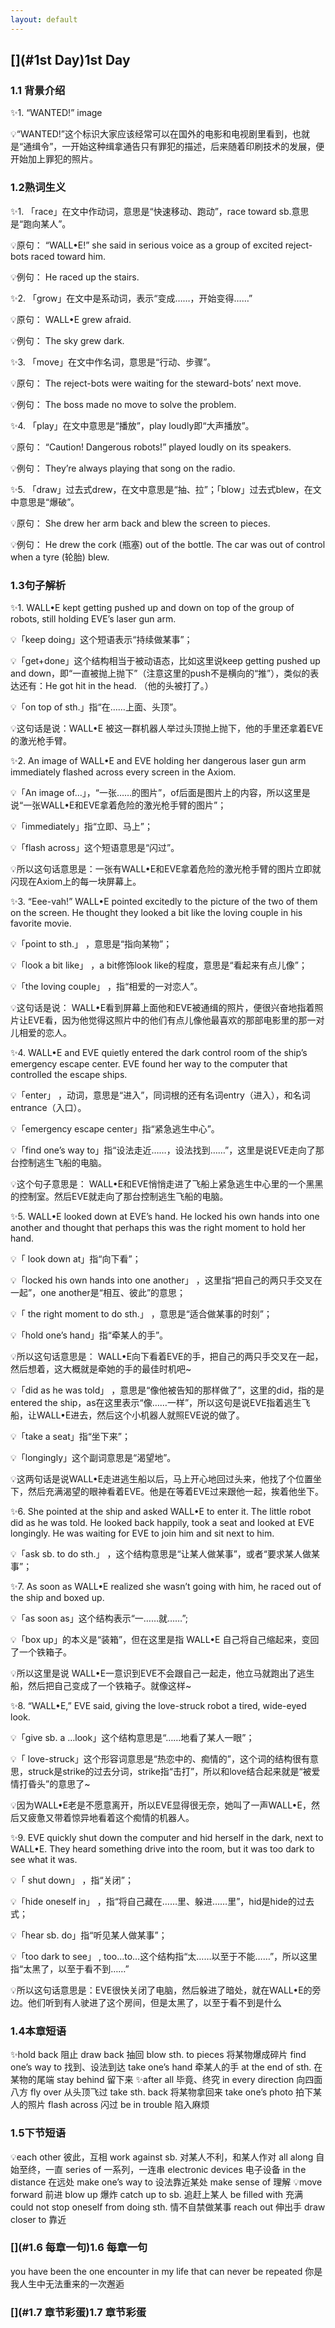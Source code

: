 ```yaml
---
layout: default
---
```


## [](#1st Day)1st Day

### [](#1.1背景介绍)1.1 背景介绍
 
 ✨1. “WANTED!” image
 
 💡“WANTED!”这个标识大家应该经常可以在国外的电影和电视剧里看到，也就是“通缉令”，一开始这种缉拿通告只有罪犯的描述，后来随着印刷技术的发展，便开始加上罪犯的照片。
 
 
 
### [](#1.2熟词生义)1.2熟词生义

✨1. 「race」在文中作动词，意思是“快速移动、跑动”，race toward sb.意思是“跑向某人”。

💡原句： “WALL•E!” she said in serious voice as a group of excited reject-bots raced toward him.

💡例句： He raced up the stairs.

✨2. 「grow」在文中是系动词，表示“变成……，开始变得……”

💡原句： WALL•E grew afraid.

💡例句： The sky grew dark.

✨3. 「move」在文中作名词，意思是“行动、步骤”。

💡原句： The reject-bots were waiting for the steward-bots’ next move.

💡例句： The boss made no move to solve the problem.

✨4. 「play」在文中意思是“播放”，play loudly即“大声播放”。

💡原句： “Caution! Dangerous robots!” played loudly on its speakers.

💡例句： They’re always playing that song on the radio.

✨5. 「draw」过去式drew，在文中意思是“抽、拉”；「blow」过去式blew，在文中意思是“爆破”。

💡原句： She drew her arm back and blew the screen to pieces.

💡例句： He drew the cork (瓶塞) out of the bottle.
The car was out of control when a tyre (轮胎) blew.



### [](#1.3句子解析)1.3句子解析

✨1. WALL•E kept getting pushed up and down on top of the group of robots, still holding EVE’s laser gun arm.

💡「keep doing」这个短语表示“持续做某事”；

💡「get+done」这个结构相当于被动语态，比如这里说keep getting pushed up and down，即“一直被抛上抛下”（注意这里的push不是横向的“推”），类似的表达还有：He got hit in the head. （他的头被打了。）

💡「on top of sth.」指“在……上面、头顶”。

💡这句话是说：WALL•E 被这一群机器人举过头顶抛上抛下，他的手里还拿着EVE的激光枪手臂。

✨2. An image of WALL•E and EVE holding her dangerous laser gun arm immediately flashed across every screen in the Axiom. 

💡「An image of…」，“一张……的图片”，of后面是图片上的内容，所以这里是说“一张WALL•E和EVE拿着危险的激光枪手臂的图片”；

💡「immediately」指“立即、马上”；

💡「flash across」这个短语意思是“闪过”。

💡所以这句话意思是：一张有WALL•E和EVE拿着危险的激光枪手臂的图片立即就闪现在Axiom上的每一块屏幕上。

✨3. “Eee-vah!” WALL•E pointed excitedly to the picture of the two of them on the screen. He thought they looked a bit like the loving couple in his favorite movie.

💡「point to sth.」 ，意思是“指向某物”；

💡「look a bit like」 ，a bit修饰look like的程度，意思是“看起来有点儿像”；

💡「the loving couple」 ，指“相爱的一对恋人”。

💡这句话是说： WALL•E看到屏幕上面他和EVE被通缉的照片，便很兴奋地指着照片让EVE看，因为他觉得这照片中的他们有点儿像他最喜欢的那部电影里的那一对儿相爱的恋人。

✨4. WALL•E and EVE quietly entered the dark control room of the ship’s emergency escape center.
EVE found her way to the computer that controlled the escape ships.

💡「enter」 ，动词，意思是“进入”，同词根的还有名词entry（进入），和名词entrance（入口）。

💡「emergency escape center」指“紧急逃生中心”。

💡「find one’s way to」指“设法走近……，设法找到……”，这里是说EVE走向了那台控制逃生飞船的电脑。

💡这个句子意思是： WALL•E和EVE悄悄走进了飞船上紧急逃生中心里的一个黑黑的控制室。然后EVE就走向了那台控制逃生飞船的电脑。

✨5. WALL•E looked down at EVE’s hand. He locked his own hands into one another and thought that perhaps this was the right moment to hold her hand.

💡「 look down at」指“向下看”；

💡「locked his own hands into one another」 ，这里指“把自己的两只手交叉在一起”，one another是“相互、彼此”的意思；

💡「 the right moment to do sth.」 ，意思是“适合做某事的时刻”；

💡「hold one’s hand」指“牵某人的手”。

💡所以这句话意思是： WALL•E向下看着EVE的手，把自己的两只手交叉在一起，然后想着，这大概就是牵她的手的最佳时机吧~

💡「did as he was told」 ，意思是“像他被告知的那样做了”，这里的did，指的是entered the ship，as在这里表示“像……一样”，所以这句是说EVE指着逃生飞船，让WALL•E进去，然后这个小机器人就照EVE说的做了。

💡「take a seat」指“坐下来”；

💡「longingly」这个副词意思是“渴望地”。

💡这两句话是说WALL•E走进逃生船以后，马上开心地回过头来，他找了个位置坐下，然后充满渴望的眼神看着EVE。他是在等着EVE过来跟他一起，挨着他坐下。

✨6. She pointed at the ship and asked WALL•E to enter it. The little robot did as he was told. He looked back happily, took a seat and looked at EVE longingly. He was waiting for EVE to join him and sit next to him.

💡「ask sb. to do sth.」 ，这个结构意思是“让某人做某事”，或者“要求某人做某事”；

✨7. As soon as WALL•E realized she wasn’t going with him, he raced out of the ship and boxed up.

💡「as soon as」这个结构表示“一……就……”;

💡「box up」的本义是“装箱”，但在这里是指 WALL•E 自己将自己缩起来，变回了一个铁箱子。

💡所以这里是说 WALL•E一意识到EVE不会跟自己一起走，他立马就跑出了逃生船，然后把自己变成了一个铁箱子。就像这样~

✨8. “WALL•E,” EVE said, giving the love-struck robot a tired, wide-eyed look.

💡「give sb. a …look」这个结构意思是“……地看了某人一眼”；

💡「 love-struck」这个形容词意思是“热恋中的、痴情的”，这个词的结构很有意思，struck是strike的过去分词，strike指“击打”，所以和love结合起来就是“被爱情打昏头”的意思了~

💡因为WALL•E老是不愿意离开，所以EVE显得很无奈，她叫了一声WALL•E，然后又疲惫又带着惊异地看着这个痴情的机器人。

✨9. EVE quickly shut down the computer and hid herself in the dark, next to WALL•E. They heard something drive into the room, but it was too dark to see what it was.

💡「 shut down」 ，指“关闭”；

💡「hide oneself in」 ，指“将自己藏在……里、躲进……里”，hid是hide的过去式；

💡「hear sb. do」指“听见某人做某事”；

💡「too dark to see」 , too…to…这个结构指“太……以至于不能……”，所以这里指“太黑了，以至于看不到……”

💡所以这句话意思是：EVE很快关闭了电脑，然后躲进了暗处，就在WALL•E的旁边。他们听到有人驶进了这个房间，但是太黑了，以至于看不到是什么



### [](#1.4本章短语)1.4本章短语

✨hold back 阻止
draw back 抽回
blow sth. to pieces 将某物爆成碎片
find one’s way to 找到、设法到达
take one’s hand 牵某人的手
at the end of sth. 在某物的尾端
stay behind 留下来
✨after all 毕竟、终究
in every direction 向四面八方
fly over 从头顶飞过
take sth. back 将某物拿回来
take one’s photo 拍下某人的照片
flash across 闪过
be in trouble 陷入麻烦

### [](#1.5下节短语)1.5下节短语

💡each other 彼此，互相
work against sb. 对某人不利，和某人作对
all along 自始至终，一直
series of 一系列，一连串
electronic devices 电子设备
in the distance 在远处
make one’s way to 设法靠近某处
make sense of 理解
💡move forward 前进
blow up 爆炸
catch up to sb. 追赶上某人
be filled with  充满
could not stop oneself from doing sth.  情不自禁做某事
reach out 伸出手
draw closer to 靠近

### [](#1.6 每章一句)1.6 每章一句

you have been the one encounter in my life that can never be repeated
你是我人生中无法重来的一次邂逅

### [](#1.7 章节彩蛋)1.7 章节彩蛋





